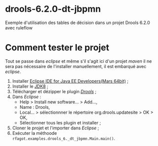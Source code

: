 # drools-6.2.0-dt-jbpmn
Exemple d'utilisation des tables de décision dans un projet Drools 6.2.0 avec ruleflow

# Comment tester le projet
Tout se passe dans *eclipse* et même s'il s'agit ici d'un projet *maven* il ne sera pas nécessaire de l'installer manuellement, il est embarqué avec *eclipse*.

1. Installer [Eclipse IDE for Java EE Developers(Mars 64bit)](http://www.eclipse.org/downloads/download.php?file=/technology/epp/downloads/release/mars/R/eclipse-jee-mars-R-win32-x86_64.zip) ;
2. Installer le [JDK8](http://www.oracle.com/technetwork/java/javase/downloads/jdk8-downloads-2133151.html) ;
3. Télécharger et dézipper le plugin [*Drools*](http://download.jboss.org/drools/release/6.2.0.Final/droolsjbpm-tools-distribution-6.2.0.Final.zip) ;
4. Dans *Eclipse* : 
    - Help > Install new software... > Add...,
    - Name : Drools,
    - Local... > sélectionnner le répertoire org.drools.updatesite > OK > OK,
    - Sélectionner tous les plugin et installer ;
5. Cloner le projet et l'importer dans *Eclipse* ;
6. Exécuter la méthoode `rfagot.examples.drools_6._dt_jbpmn.Main.main()`.
